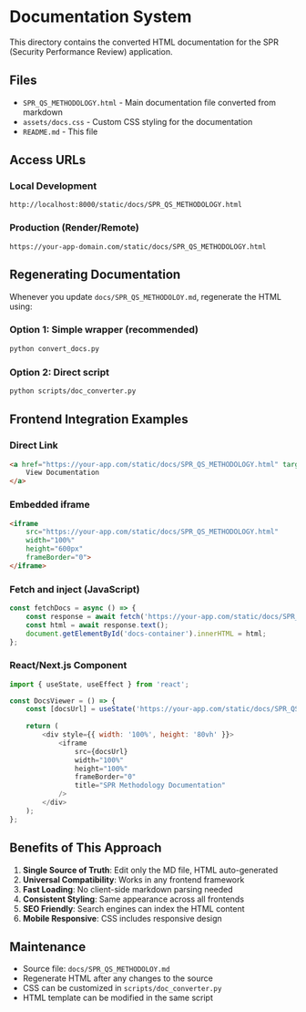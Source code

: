 # Documentation System

This directory contains the converted HTML documentation for the SPR (Security Performance Review) application.

## Files

- `SPR_QS_METHODOLOGY.html` - Main documentation file converted from markdown
- `assets/docs.css` - Custom CSS styling for the documentation
- `README.md` - This file

## Access URLs

### Local Development
```
http://localhost:8000/static/docs/SPR_QS_METHODOLOGY.html
```

### Production (Render/Remote)
```
https://your-app-domain.com/static/docs/SPR_QS_METHODOLOGY.html
```

## Regenerating Documentation

Whenever you update `docs/SPR_QS_METHODOLOY.md`, regenerate the HTML using:

### Option 1: Simple wrapper (recommended)
```bash
python convert_docs.py
```

### Option 2: Direct script
```bash
python scripts/doc_converter.py
```

## Frontend Integration Examples

### Direct Link
```html
<a href="https://your-app.com/static/docs/SPR_QS_METHODOLOGY.html" target="_blank">
    View Documentation
</a>
```

### Embedded iframe
```html
<iframe 
    src="https://your-app.com/static/docs/SPR_QS_METHODOLOGY.html"
    width="100%" 
    height="600px"
    frameBorder="0">
</iframe>
```

### Fetch and inject (JavaScript)
```javascript
const fetchDocs = async () => {
    const response = await fetch('https://your-app.com/static/docs/SPR_QS_METHODOLOGY.html');
    const html = await response.text();
    document.getElementById('docs-container').innerHTML = html;
};
```

### React/Next.js Component
```javascript
import { useState, useEffect } from 'react';

const DocsViewer = () => {
    const [docsUrl] = useState('https://your-app.com/static/docs/SPR_QS_METHODOLOGY.html');
    
    return (
        <div style={{ width: '100%', height: '80vh' }}>
            <iframe 
                src={docsUrl}
                width="100%" 
                height="100%"
                frameBorder="0"
                title="SPR Methodology Documentation"
            />
        </div>
    );
};
```

## Benefits of This Approach

1. **Single Source of Truth**: Edit only the MD file, HTML auto-generated
2. **Universal Compatibility**: Works in any frontend framework
3. **Fast Loading**: No client-side markdown parsing needed
4. **Consistent Styling**: Same appearance across all frontends
5. **SEO Friendly**: Search engines can index the HTML content
6. **Mobile Responsive**: CSS includes responsive design

## Maintenance

- Source file: `docs/SPR_QS_METHODOLOY.md` 
- Regenerate HTML after any changes to the source
- CSS can be customized in `scripts/doc_converter.py`
- HTML template can be modified in the same script 
